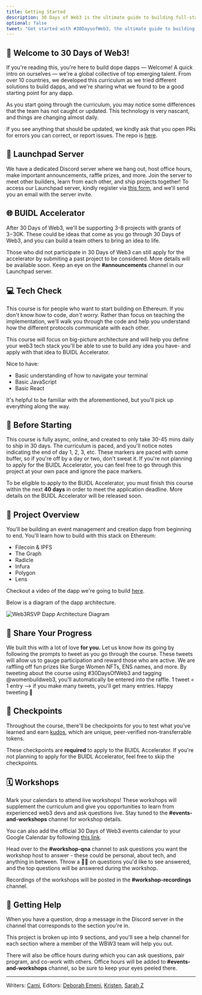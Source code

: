 ```yaml
---
title: Getting Started
description: 30 Days of Web3 is the ultimate guide to building full-stack dapps on Ethereum. Get started with our free online curriculum here.
optional: false
tweet: "Get started with #30DaysofWeb3, the ultimate guide to building full-stack dapps with @womenbuildweb3 🚀"
---
```


## 👋 Welcome to 30 Days of Web3!

If you're reading this, you're here to build dope dapps — Welcome! A quick intro on ourselves — we're a global collective of top emerging talent. From over 10 countries, we developed this curriculum as we tried different solutions to build dapps, and we're sharing what we found to be a good starting point for any dapp.

As you start going through the curriculum, you may notice some differences that the team has not caught or updated. This technology is very nascant, and things are changing almost daily.

If you see anything that should be updated, we kindly ask that you open PRs for errors you can correct, or report issues. The repo is [here](https://github.com/womenbuildweb3/30daysofweb3.xyz).

## 👾 Launchpad Server

We have a dedicated Discord server where we hang out, host office hours, make important announcements, raffle prizes, and more. Join the server to meet other builders, learn from each other, and ship projects together! To access our Launchpad server, kindly register via [this form](https://forms.gle/XHDy3Yvasqocavas9), and we'll send you an email with the server invite.

## 🌐 BUIDL Accelerator

After 30 Days of Web3, we'll be supporting 3-8 projects with grants of $3-$30K. These could be ideas that come as you go through 30 Days of Web3, and you can build a team others to bring an idea to life.

Those who did not participate in 30 Days of Web3 can still apply for the accelerator by submiting a past project to be considered. More details will be available soon. Keep an eye on the **#announcements** channel in our Launchpad server.

## 💻 Tech Check

This course is for people who want to start building on Ethereum. If you don't know how to code, _don't worry._ Rather than focus on teaching the implementation, we'll walk you through the code and help you understand how the different protocols communicate with each other.

This course will focus on big-picture architecture and will help you define your web3 tech stack you'll be able to use to build any idea you have- and apply with that idea to BUIDL Accelerator.

Nice to have:

- Basic understanding of how to navigate your terminal
- Basic JavaScript
- Basic React

It's helpful to be familiar with the aforementioned, but you'll pick up everything along the way.

## 🚀 Before Starting

This course is fully async, online, and created to only take 30-45 mins daily to ship in 30 days. The curriculum is paced, and you'll notice notes indicating the end of day 1, 2, 3, etc. These markers are paced with some buffer, so if you're off by a day or two, don't sweat it. If you're not planning to apply for the BUIDL Accelerator, you can feel free to go through this project at your own pace and ignore the pace markers.

To be eligible to apply to the BUIDL Accelerator, you must finish this course within the next **40 days** in order to meet the application deadline. More details on the BUIDL Accelerator will be released soon.

## 👀 Project Overview

You'll be building an event management and creation dapp from beginning to end. You'll learn how to build with this stack on Ethereum:

- Filecoin & IPFS
- The Graph
- Radicle
- Infura
- Polygon
- Lens

Checkout a video of the dapp we're going to build [here](https://www.loom.com/share/c3fb24a579644feaa7510e98be37181a).

Below is a diagram of the dapp architecture.

![Web3RSVP Dapp Architecture Diagram](https://i.imgur.com/2TPbE9J.jpg)

## 🐥 Share Your Progress

We built this with a lot of love **for you.** Let us know how its going by following the prompts to tweet as you go through the course. These tweets will allow us to gauge participation and reward those who are active. We are raffling off fun prizes like Surge Women NFTs, ENS names, and more. By tweeting about the course using #30DaysOfWeb3 and tagging @womenbuildweb3, you'll automatically be entered into the raffle. 1 tweet = 1 entry --> if you make many tweets, you'll get many entries. Happy tweeting 🐥

## 🏁 Checkpoints

Throughout the course, there'll be checkpoints for you to test what you've learned and earn [kudos](https://mintkudos.xyz/), which are unique, peer-verified non-transferrable tokens.

These checkpoints are **required** to apply to the BUIDL Accelerator. If you're not planning to apply for the BUIDL Accelerator, feel free to skip the checkpoints.

## 🗓 Workshops

Mark your calendars to attend live workshops! These workshops will supplement the curriculum and give you opportunities to learn from experienced web3 devs and ask questions live. Stay tuned to the **#events-and-workshops** channel for workshop details.

You can also add the official 30 Days of Web3 events calendar to your Google Calendar by following [this link](https://calendar.google.com/calendar/u/0?cid=Y18xdDVjOTIxZW1qOTViazQyNWhuOHFhYmdkZ0Bncm91cC5jYWxlbmRhci5nb29nbGUuY29t).

Head over to the **#workshop-qna** channel to ask questions you want the workshop host to answer - these could be personal, about tech, and anything in between. Throw a 👍🏼 on questions you'd like to see answered, and the top questions will be answered during the workshop.

Recordings of the workshops will be posted in the **#workshop-recordings** channel.

## 🤚 Getting Help

When you have a question, drop a message in the Discord server in the channel that corresponds to the section you're in.

This project is broken up into 9 sections, and you'll see a help channel for each section where a member of the WBW3 team will help you out.

There will also be office hours during which you can ask questions, pair program, and co-work with others. Office hours will be added to **#events-and-workshops** channel, so be sure to keep your eyes peeled there.

---

Writers: [Cami](https://twitter.com/camiinthisthang),
Editors: [Deborah Emeni](https://twitter.com/_emeni_deborah), [Kristen](https://twitter.com/CuddleofDeath), [Sarah Z](https://twitter.com/haegeez)
